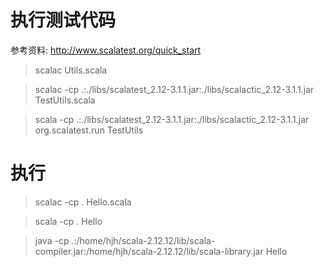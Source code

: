 执行测试代码
==========
参考资料:
http://www.scalatest.org/quick_start

> scalac Utils.scala

> scalac -cp .:./libs/scalatest_2.12-3.1.1.jar:./libs/scalactic_2.12-3.1.1.jar TestUtils.scala

> scala -cp .:./libs/scalatest_2.12-3.1.1.jar:./libs/scalactic_2.12-3.1.1.jar org.scalatest.run TestUtils

执行
===
> scalac -cp . Hello.scala

> scala -cp . Hello

> java -cp .:/home/hjh/scala-2.12.12/lib/scala-compiler.jar:/home/hjh/scala-2.12.12/lib/scala-library.jar Hello